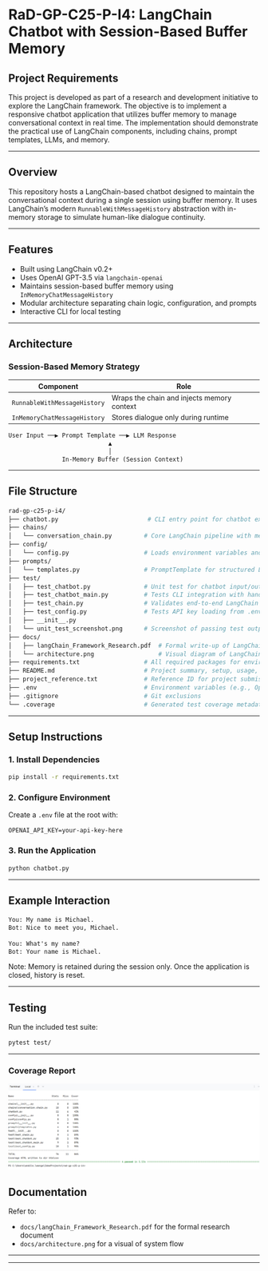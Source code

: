 
# RaD-GP-C25-P-I4: LangChain Chatbot with Session-Based Buffer Memory

## Project Requirements

This project is developed as part of a research and development initiative to explore the LangChain framework. The objective is to implement a responsive chatbot application that utilizes buffer memory to manage conversational context in real time. The implementation should demonstrate the practical use of LangChain components, including chains, prompt templates, LLMs, and memory.

---

## Overview

This repository hosts a LangChain-based chatbot designed to maintain the conversational context during a single session using buffer memory. It uses LangChain’s modern `RunnableWithMessageHistory` abstraction with in-memory storage to simulate human-like dialogue continuity.

---

## Features

- Built using LangChain v0.2+
- Uses OpenAI GPT-3.5 via `langchain-openai`
- Maintains session-based buffer memory using `InMemoryChatMessageHistory`
- Modular architecture separating chain logic, configuration, and prompts
- Interactive CLI for local testing

---

## Architecture

### Session-Based Memory Strategy

| Component       | Role                                                |
|------------------|-----------------------------------------------------|
| `RunnableWithMessageHistory` | Wraps the chain and injects memory context |
| `InMemoryChatMessageHistory` | Stores dialogue only during runtime        |

```text
User Input ──▶ Prompt Template ──▶ LLM Response
                            ▲
                            │
               In-Memory Buffer (Session Context)
```

---

## File Structure

```bash
rad-gp-c25-p-i4/
├── chatbot.py                         # CLI entry point for chatbot execution
├── chains/
│   └── conversation_chain.py         # Core LangChain pipeline with memory integration
├── config/
│   └── config.py                     # Loads environment variables and validates API key
├── prompts/
│   └── templates.py                  # PromptTemplate for structured LLM input
├── test/
│   ├── test_chatbot.py               # Unit test for chatbot input/output
│   ├── test_chatbot_main.py          # Tests CLI integration with handle_query()
│   ├── test_chain.py                 # Validates end-to-end LangChain chain output
│   ├── test_config.py                # Tests API key loading from .env
│   ├── __init__.py
│   └── unit_test_screenshot.png      # Screenshot of passing test output (for report)
├── docs/
│   ├── langChain_Framework_Research.pdf  # Formal write-up of LangChain research
│   └── architecture.png                  # Visual diagram of LangChain system flow
├── requirements.txt                  # All required packages for environment setup
├── README.md                         # Project summary, setup, usage, and test guide
├── project_reference.txt             # Reference ID for project submission
├── .env                              # Environment variables (e.g., OpenAI API key)
├── .gitignore                        # Git exclusions
└── .coverage                         # Generated test coverage metadata

```

---

## Setup Instructions

### 1. Install Dependencies

```bash
pip install -r requirements.txt
```

### 2. Configure Environment

Create a `.env` file at the root with:

```env
OPENAI_API_KEY=your-api-key-here
```

### 3. Run the Application

```bash
python chatbot.py
```

---

## Example Interaction

```text
You: My name is Michael.
Bot: Nice to meet you, Michael.

You: What's my name?
Bot: Your name is Michael.
```

Note: Memory is retained during the session only. Once the application is closed, history is reset.

---

## Testing

Run the included test suite:

```bash
pytest test/
```
---
### Coverage Report
![Coverage Report Result](test/Coverage_Report.png)

## Documentation

Refer to:
- `docs/langChain_Framework_Research.pdf` for the formal research document
- `docs/architecture.png` for a visual of system flow

---



---
